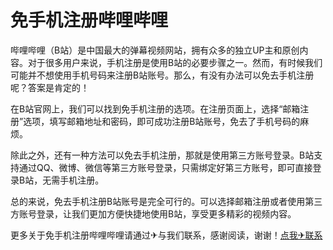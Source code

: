 # 免手机注册哔哩哔哩

哔哩哔哩（B站）是中国最大的弹幕视频网站，拥有众多的独立UP主和原创内容。对于很多用户来说，手机注册是使用B站的必要步骤之一。然而，有时候我们可能并不想使用手机号码来注册B站账号。那么，有没有办法可以免去手机注册呢？答案是肯定的！

在B站官网上，我们可以找到免手机注册的选项。在注册页面上，选择“邮箱注册”选项，填写邮箱地址和密码，即可成功注册B站账号，免去了手机号码的麻烦。

除此之外，还有一种方法可以免去手机注册，那就是使用第三方账号登录。B站支持通过QQ、微博、微信等第三方账号登录，只需绑定好第三方账号，即可直接登录B站，无需手机注册。

总的来说，免去手机注册B站账号是完全可行的。可以选择邮箱注册或者使用第三方账号登录，让我们更加方便快捷地使用B站，享受更多精彩的视频内容。

更多关于免手机注册哔哩哔哩请通过✈与我们联系，感谢阅读，谢谢！[点我✈联系](https://www.k02.cc)